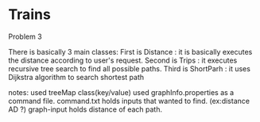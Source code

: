 # Trains
Problem 3


There is basically 3 main classes:
First is Distance : it is basically executes the distance according to user's request.
Second is Trips : it executes recursive tree search  to find all possible paths.
Third is ShortParh : it uses Dijkstra algorithm to search shortest path 

notes: 
used treeMap class(key/value)
used graphInfo.properties as a command file.
command.txt holds inputs that wanted to find. (ex:distance AD ?)
graph-input holds distance of each path.
